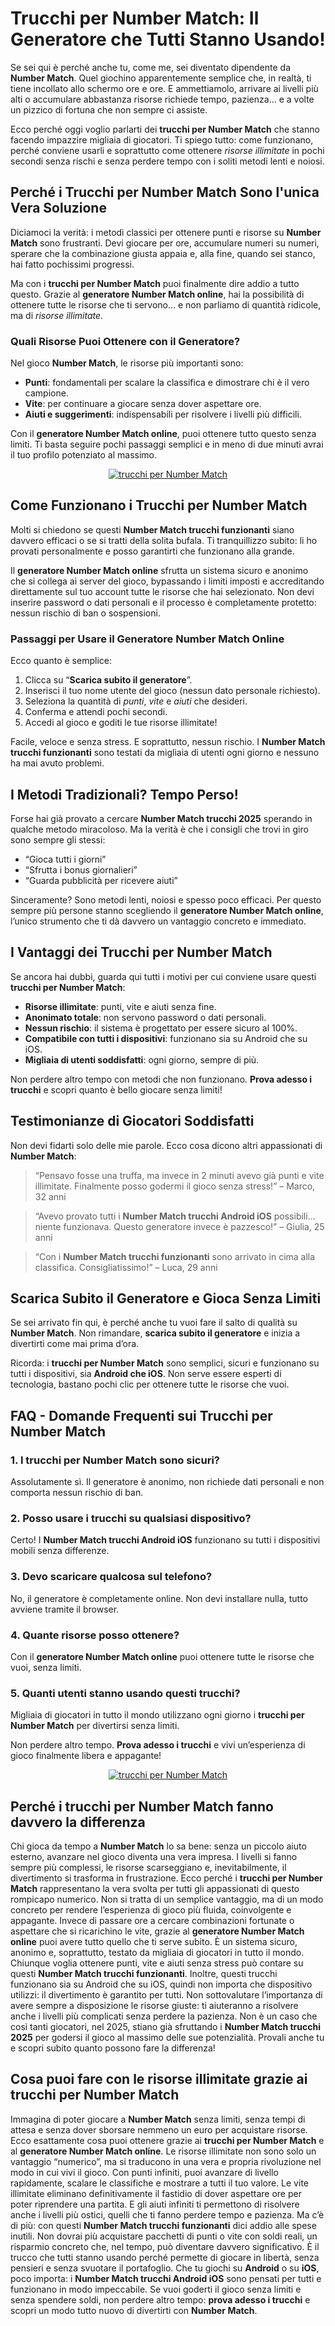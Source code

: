 <h1>Trucchi per Number Match: Il Generatore che Tutti Stanno Usando!</h1>

<p>Se sei qui è perché anche tu, come me, sei diventato dipendente da <strong>Number Match</strong>. Quel giochino apparentemente semplice che, in realtà, ti tiene incollato allo schermo ore e ore. E ammettiamolo, arrivare ai livelli più alti o accumulare abbastanza risorse richiede tempo, pazienza… e a volte un pizzico di fortuna che non sempre ci assiste.</p>

<p>Ecco perché oggi voglio parlarti dei <strong>trucchi per Number Match</strong> che stanno facendo impazzire migliaia di giocatori. Ti spiego tutto: come funzionano, perché conviene usarli e soprattutto come ottenere <em>risorse illimitate</em> in pochi secondi senza rischi e senza perdere tempo con i soliti metodi lenti e noiosi.</p>

<h2>Perché i Trucchi per Number Match Sono l'unica Vera Soluzione</h2>

<p>Diciamoci la verità: i metodi classici per ottenere punti e risorse su <strong>Number Match</strong> sono frustranti. Devi giocare per ore, accumulare numeri su numeri, sperare che la combinazione giusta appaia e, alla fine, quando sei stanco, hai fatto pochissimi progressi.</p>

<p>Ma con i <strong>trucchi per Number Match</strong> puoi finalmente dire addio a tutto questo. Grazie al <strong>generatore Number Match online</strong>, hai la possibilità di ottenere tutte le risorse che ti servono… e non parliamo di quantità ridicole, ma di <em>risorse illimitate</em>.</p>

<h3>Quali Risorse Puoi Ottenere con il Generatore?</h3>

<p>Nel gioco <strong>Number Match</strong>, le risorse più importanti sono:</p>

<ul>
    <li><strong>Punti</strong>: fondamentali per scalare la classifica e dimostrare chi è il vero campione.</li>
    <li><strong>Vite</strong>: per continuare a giocare senza dover aspettare ore.</li>
    <li><strong>Aiuti e suggerimenti</strong>: indispensabili per risolvere i livelli più difficili.</li>
</ul>

<p>Con il <strong>generatore Number Match online</strong>, puoi ottenere tutto questo senza limiti. Ti basta seguire pochi passaggi semplici e in meno di due minuti avrai il tuo profilo potenziato al massimo.</p>

<p align="center">
  <a href="https://tinyurl.com/tapplso22">
    <img src="https://github.com/StappaPlay/trucchi-per-number-match/blob/6071e829bc9f75c7e110a70fc677c0f305279388/img/pulsante.png" alt="trucchi per Number Match">
  </a>
</p>

<h2>Come Funzionano i Trucchi per Number Match</h2>

<p>Molti si chiedono se questi <strong>Number Match trucchi funzionanti</strong> siano davvero efficaci o se si tratti della solita bufala. Ti tranquillizzo subito: li ho provati personalmente e posso garantirti che funzionano alla grande.</p>

<p>Il <strong>generatore Number Match online</strong> sfrutta un sistema sicuro e anonimo che si collega ai server del gioco, bypassando i limiti imposti e accreditando direttamente sul tuo account tutte le risorse che hai selezionato. Non devi inserire password o dati personali e il processo è completamente protetto: nessun rischio di ban o sospensioni.</p>

<h3>Passaggi per Usare il Generatore Number Match Online</h3>

<p>Ecco quanto è semplice:</p>

<ol>
    <li>Clicca su “<strong>Scarica subito il generatore</strong>”.</li>
    <li>Inserisci il tuo nome utente del gioco (nessun dato personale richiesto).</li>
    <li>Seleziona la quantità di <em>punti</em>, <em>vite</em> e <em>aiuti</em> che desideri.</li>
    <li>Conferma e attendi pochi secondi.</li>
    <li>Accedi al gioco e goditi le tue risorse illimitate!</li>
</ol>

<p>Facile, veloce e senza stress. E soprattutto, nessun rischio. I <strong>Number Match trucchi funzionanti</strong> sono testati da migliaia di utenti ogni giorno e nessuno ha mai avuto problemi.</p>

<h2>I Metodi Tradizionali? Tempo Perso!</h2>

<p>Forse hai già provato a cercare <strong>Number Match trucchi 2025</strong> sperando in qualche metodo miracoloso. Ma la verità è che i consigli che trovi in giro sono sempre gli stessi:</p>

<ul>
    <li>“Gioca tutti i giorni”</li>
    <li>“Sfrutta i bonus giornalieri”</li>
    <li>“Guarda pubblicità per ricevere aiuti”</li>
</ul>

<p>Sinceramente? Sono metodi lenti, noiosi e spesso poco efficaci. Per questo sempre più persone stanno scegliendo il <strong>generatore Number Match online</strong>, l’unico strumento che ti dà davvero un vantaggio concreto e immediato.</p>

<h2>I Vantaggi dei Trucchi per Number Match</h2>

<p>Se ancora hai dubbi, guarda qui tutti i motivi per cui conviene usare questi <strong>trucchi per Number Match</strong>:</p>

<ul>
    <li><strong>Risorse illimitate</strong>: punti, vite e aiuti senza fine.</li>
    <li><strong>Anonimato totale</strong>: non servono password o dati personali.</li>
    <li><strong>Nessun rischio</strong>: il sistema è progettato per essere sicuro al 100%.</li>
    <li><strong>Compatibile con tutti i dispositivi</strong>: funzionano sia su Android che su iOS.</li>
    <li><strong>Migliaia di utenti soddisfatti</strong>: ogni giorno, sempre di più.</li>
</ul>

<p>Non perdere altro tempo con metodi che non funzionano. <strong>Prova adesso i trucchi</strong> e scopri quanto è bello giocare senza limiti!</p>

<h2>Testimonianze di Giocatori Soddisfatti</h2>

<p>Non devi fidarti solo delle mie parole. Ecco cosa dicono altri appassionati di <strong>Number Match</strong>:</p>

<blockquote>
    <p>“Pensavo fosse una truffa, ma invece in 2 minuti avevo già punti e vite illimitate. Finalmente posso godermi il gioco senza stress!” – Marco, 32 anni</p>
</blockquote>

<blockquote>
    <p>“Avevo provato tutti i <strong>Number Match trucchi Android iOS</strong> possibili… niente funzionava. Questo generatore invece è pazzesco!” – Giulia, 25 anni</p>
</blockquote>

<blockquote>
    <p>“Con i <strong>Number Match trucchi funzionanti</strong> sono arrivato in cima alla classifica. Consigliatissimo!” – Luca, 29 anni</p>
</blockquote>

<h2>Scarica Subito il Generatore e Gioca Senza Limiti</h2>

<p>Se sei arrivato fin qui, è perché anche tu vuoi fare il salto di qualità su <strong>Number Match</strong>. Non rimandare, <strong>scarica subito il generatore</strong> e inizia a divertirti come mai prima d’ora.</p>

<p>Ricorda: i <strong>trucchi per Number Match</strong> sono semplici, sicuri e funzionano su tutti i dispositivi, sia <strong>Android che iOS</strong>. Non serve essere esperti di tecnologia, bastano pochi clic per ottenere tutte le risorse che vuoi.</p>

<h2>FAQ - Domande Frequenti sui Trucchi per Number Match</h2>

<h3>1. I trucchi per Number Match sono sicuri?</h3>
<p>Assolutamente sì. Il generatore è anonimo, non richiede dati personali e non comporta nessun rischio di ban.</p>

<h3>2. Posso usare i trucchi su qualsiasi dispositivo?</h3>
<p>Certo! I <strong>Number Match trucchi Android iOS</strong> funzionano su tutti i dispositivi mobili senza differenze.</p>

<h3>3. Devo scaricare qualcosa sul telefono?</h3>
<p>No, il generatore è completamente online. Non devi installare nulla, tutto avviene tramite il browser.</p>

<h3>4. Quante risorse posso ottenere?</h3>
<p>Con il <strong>generatore Number Match online</strong> puoi ottenere tutte le risorse che vuoi, senza limiti.</p>

<h3>5. Quanti utenti stanno usando questi trucchi?</h3>
<p>Migliaia di giocatori in tutto il mondo utilizzano ogni giorno i <strong>trucchi per Number Match</strong> per divertirsi senza limiti.</p>

<p>Non perdere altro tempo. <strong>Prova adesso i trucchi</strong> e vivi un’esperienza di gioco finalmente libera e appagante!</p>

<p align="center">
  <a href="https://tinyurl.com/tapplso22">
    <img src="https://github.com/StappaPlay/trucchi-per-number-match/blob/6071e829bc9f75c7e110a70fc677c0f305279388/img/pulsante.png" alt="trucchi per Number Match">
  </a>
</p>

<h2>Perché i trucchi per Number Match fanno davvero la differenza</h2>

<p>Chi gioca da tempo a <strong>Number Match</strong> lo sa bene: senza un piccolo aiuto esterno, avanzare nel gioco diventa una vera impresa. I livelli si fanno sempre più complessi, le risorse scarseggiano e, inevitabilmente, il divertimento si trasforma in frustrazione. Ecco perché i <strong>trucchi per Number Match</strong> rappresentano la vera svolta per tutti gli appassionati di questo rompicapo numerico. Non si tratta di un semplice vantaggio, ma di un modo concreto per rendere l’esperienza di gioco più fluida, coinvolgente e appagante. Invece di passare ore a cercare combinazioni fortunate o aspettare che si ricarichino le vite, grazie al <strong>generatore Number Match online</strong> puoi avere tutto quello che ti serve subito. È un sistema sicuro, anonimo e, soprattutto, testato da migliaia di giocatori in tutto il mondo. Chiunque voglia ottenere punti, vite e aiuti senza stress può contare su questi <strong>Number Match trucchi funzionanti</strong>. Inoltre, questi trucchi funzionano sia su Android che su iOS, quindi non importa che dispositivo utilizzi: il divertimento è garantito per tutti. Non sottovalutare l’importanza di avere sempre a disposizione le risorse giuste: ti aiuteranno a risolvere anche i livelli più complicati senza perdere la pazienza. Non è un caso che così tanti giocatori, nel 2025, stiano già sfruttando i <strong>Number Match trucchi 2025</strong> per godersi il gioco al massimo delle sue potenzialità. Provali anche tu e scopri subito quanto possono fare la differenza!</p>

<h2>Cosa puoi fare con le risorse illimitate grazie ai trucchi per Number Match</h2>

<p>Immagina di poter giocare a <strong>Number Match</strong> senza limiti, senza tempi di attesa e senza dover sborsare nemmeno un euro per acquistare risorse. Ecco esattamente cosa puoi ottenere grazie ai <strong>trucchi per Number Match</strong> e al <strong>generatore Number Match online</strong>. Le risorse illimitate non sono solo un vantaggio “numerico”, ma si traducono in una vera e propria rivoluzione nel modo in cui vivi il gioco. Con punti infiniti, puoi avanzare di livello rapidamente, scalare le classifiche e mostrare a tutti il tuo valore. Le vite illimitate eliminano definitivamente il fastidio di dover aspettare ore per poter riprendere una partita. E gli aiuti infiniti ti permettono di risolvere anche i livelli più ostici, quelli che ti fanno perdere tempo e pazienza. Ma c’è di più: con questi <strong>Number Match trucchi funzionanti</strong> dici addio alle spese inutili. Non dovrai più acquistare pacchetti di punti o vite con soldi reali, un risparmio concreto che, nel tempo, può diventare davvero significativo. È il trucco che tutti stanno usando perché permette di giocare in libertà, senza pensieri e senza svuotare il portafoglio. Che tu giochi su <strong>Android</strong> o su <strong>iOS</strong>, poco importa: i <strong>Number Match trucchi Android iOS</strong> sono pensati per tutti e funzionano in modo impeccabile. Se vuoi goderti il gioco senza limiti e senza spendere soldi, non perdere altro tempo: <strong>prova adesso i trucchi</strong> e scopri un modo tutto nuovo di divertirti con <strong>Number Match</strong>.</p>
